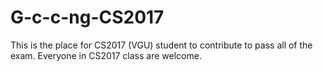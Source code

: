 # G-c-c-ng-CS2017
This is the place for CS2017 (VGU) student to contribute to pass all of the exam. Everyone in CS2017 class are welcome.
